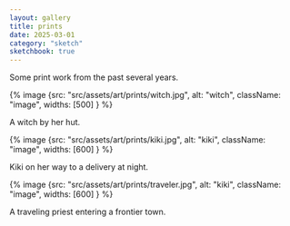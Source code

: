 ```yaml
---
layout: gallery
title: prints
date: 2025-03-01
category: "sketch"
sketchbook: true
---
```


Some print work from the past several years.


{% image {src: "src/assets/art/prints/witch.jpg", alt: "witch", className: "image", widths: [500] } %}
 
A witch by her hut.
 
 


{% image {src: "src/assets/art/prints/kiki.jpg", alt: "kiki", className: "image", widths: [600] } %}
 
Kiki on her way to a delivery at night.
 
 


{% image {src: "src/assets/art/prints/traveler.jpg", alt: "kiki", className: "image", widths: [600] } %}
 
A traveling priest entering a frontier town.
 
 


